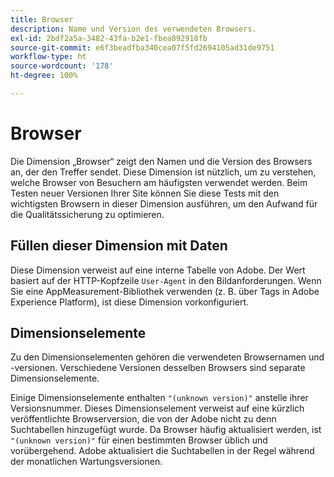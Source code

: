 ```yaml
---
title: Browser
description: Name und Version des verwendeten Browsers.
exl-id: 2bdf2a5a-3482-43fa-b2e1-fbea892918fb
source-git-commit: e6f3beadfba340cea07f5fd2694105ad31de9751
workflow-type: ht
source-wordcount: '178'
ht-degree: 100%

---
```


# Browser

Die Dimension „Browser“ zeigt den Namen und die Version des Browsers an, der den Treffer sendet. Diese Dimension ist nützlich, um zu verstehen, welche Browser von Besuchern am häufigsten verwendet werden. Beim Testen neuer Versionen Ihrer Site können Sie diese Tests mit den wichtigsten Browsern in dieser Dimension ausführen, um den Aufwand für die Qualitätssicherung zu optimieren.

## Füllen dieser Dimension mit Daten

Diese Dimension verweist auf eine interne Tabelle von Adobe. Der Wert basiert auf der HTTP-Kopfzeile `User-Agent` in den Bildanforderungen. Wenn Sie eine AppMeasurement-Bibliothek verwenden (z. B. über Tags in Adobe Experience Platform), ist diese Dimension vorkonfiguriert.

## Dimensionselemente

Zu den Dimensionselementen gehören die verwendeten Browsernamen und -versionen. Verschiedene Versionen desselben Browsers sind separate Dimensionselemente.

Einige Dimensionselemente enthalten `"(unknown version)"` anstelle ihrer Versionsnummer. Dieses Dimensionselement verweist auf eine kürzlich veröffentlichte Browserversion, die von der Adobe nicht zu denn Suchtabellen hinzugefügt wurde. Da Browser häufig aktualisiert werden, ist `"(unknown version)"` für einen bestimmten Browser üblich und vorübergehend. Adobe aktualisiert die Suchtabellen in der Regel während der monatlichen Wartungsversionen.

